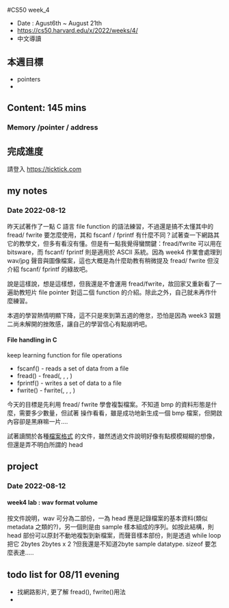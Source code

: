 #CS50 week_4
- Date : Agust6th ~ August 21th
- https://cs50.harvard.edu/x/2022/weeks/4/
- 中文導讀

## 本週目標
- pointers
- 

## Content:  145 mins
### Memory /pointer / address



## 完成進度
請登入 https://ticktick.com

## my notes
### Date 2022-08-12
昨天試著作了一點 C 語言 file function 的語法練習，不過還是搞不太懂其中的 fread/ fwrite 要怎麼使用，其和 fscanf / fprintf 有什麼不同？試著查一下網路其它的教學文，但多有看沒有懂。但是有一點我覺得蠻關鍵：fread/fwrite 可以用在 bitsware，而 fscanf/ fprintf 則是適用於 ASCII 系統。因為 week4 作業會處理到 wav/jpg 聲音與圖像檔案，這也大概是為什麼助教有稍微提及 fread/ fwrite 但沒介紹  fscanf/ fprintf 的綠故吧。

說是這樣說，想是這樣想，但我還是不會運用 fread/fwrite，故回家又重新看了一遍助教短片 file pointer 對這二個 function 的介紹。除此之外，自己就未再作什麼練習。

本週的學習熱情明顯下降，這不只是來到第五週的倦怠，恐怕是因為 week3 習題二尚未解開的挫敗感，讓自己的學習信心有點崩坍吧。
 

#### File handling in C
keep learning function for file operations 

- fscanf() - reads a set of data from a file
- fread() - fread(<buffer>, <size>, <qty>, <file pointer>) 
- fprintf() - writes a set of data to a file
- fwrite() - fwrite(<buffer>, <size>, <qty>, <file pointer>) 

今天的目標是先利用 fread/ fwrite 學會複製檔案。不知道 bmp 的資料形態是什麼，需要多少數量，但試著	操作看看，雖是成功地新生成一個 bmp 檔案，但開啟內容卻是黑麻嘛一片....

試著讀關於各種[檔案格式](https://docs.fileformat.com/) 的文件，雖然透過文件說明好像有點模模糊糊的想像，但還是弄不明白所謂的 head 


## project
### Date 2022-08-12

#### week4 lab : wav format volume
按文件說明，wav 可分為二部份，一為 head 應是記錄檔案的基本資料(類似 metadata 之類的?)，另一個則是由 sample 樣本組成的序列。如按此結構，則 head 部份可以原封不動地複製到新檔案，而聲音樣本部份，則是透過 while loop 把它 2bytes 2bytes x 2 ?但我還是不知道2byte sample datatype. sizeof 要怎麼表達.....

## todo list for 08/11 evening
- 找網路影片, 更了解 fread(), fwrite()用法
- 

